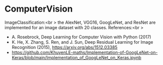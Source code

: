 # ComputerVision
ImageClassification:<br \>
  the AlexNet, VGG16, GoogLeNet, and ResNet are implemented for an image dataset with 20 classes.
References:<br \>
- A. Rosebrock, Deep Learning for Computer Vision with Python (2017)
- K. He, X. Zhang, S. Ren, and J. Sun, Deep Residual Learning for Image Recognition (2015), https://arxiv.org/abs/1512.03385
- https://github.com/KhuyenLE-maths/Implementation-of-GoogLeNet-on-Keras/blob/main/Implementation_of_GoogLeNet_on_Keras.ipynb
